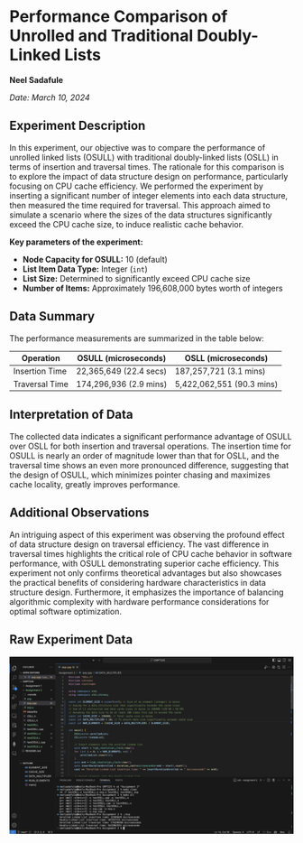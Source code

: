 # Performance Comparison of Unrolled and Traditional Doubly-Linked Lists

**Neel Sadafule**

*Date: March 10, 2024*

## Experiment Description

In this experiment, our objective was to compare the performance of unrolled linked lists (OSULL) with traditional doubly-linked lists (OSLL) in terms of insertion and traversal times. The rationale for this comparison is to explore the impact of data structure design on performance, particularly focusing on CPU cache efficiency. We performed the experiment by inserting a significant number of integer elements into each data structure, then measured the time required for traversal. This approach aimed to simulate a scenario where the sizes of the data structures significantly exceed the CPU cache size, to induce realistic cache behavior.

**Key parameters of the experiment:**
- **Node Capacity for OSULL:** 10 (default)
- **List Item Data Type:** Integer (`int`)
- **List Size:** Determined to significantly exceed CPU cache size
- **Number of Items:** Approximately 196,608,000 bytes worth of integers

## Data Summary

The performance measurements are summarized in the table below:

| Operation         | OSULL (microseconds) | OSLL (microseconds) |
|-------------------|----------------------|---------------------|
| Insertion Time    | 22,365,649 (22.4 secs) | 187,257,721 (3.1 mins) |
| Traversal Time    | 174,296,936 (2.9 mins) | 5,422,062,551 (90.3 mins) |

## Interpretation of Data

The collected data indicates a significant performance advantage of OSULL over OSLL for both insertion and traversal operations. The insertion time for OSULL is nearly an order of magnitude lower than that for OSLL, and the traversal time shows an even more pronounced difference, suggesting that the design of OSULL, which minimizes pointer chasing and maximizes cache locality, greatly improves performance.

## Additional Observations

An intriguing aspect of this experiment was observing the profound effect of data structure design on traversal efficiency. The vast difference in traversal times highlights the critical role of CPU cache behavior in software performance, with OSULL demonstrating superior cache efficiency. This experiment not only confirms theoretical advantages but also showcases the practical benefits of considering hardware characteristics in data structure design. Furthermore, it emphasizes the importance of balancing algorithmic complexity with hardware performance considerations for optimal software optimization.

## Raw Experiment Data

![Data from the experiment.](rawdata.png)